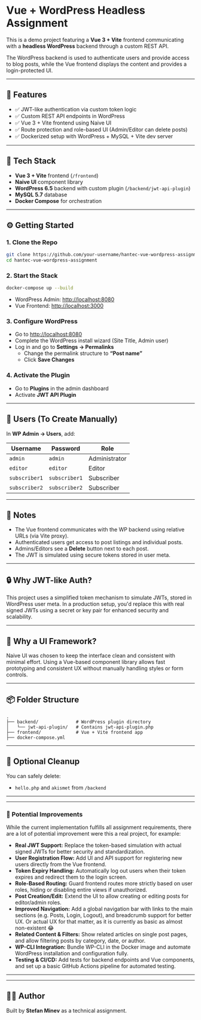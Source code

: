 # Vue + WordPress Headless Assignment

This is a demo project featuring a **Vue 3 + Vite** frontend communicating with a **headless WordPress** backend through a custom REST API.

The WordPress backend is used to authenticate users and provide access to blog posts, while the Vue frontend displays the content and provides a login-protected UI.

---

## 🧩 Features

- ✅ JWT-like authentication via custom token logic
- ✅ Custom REST API endpoints in WordPress
- ✅ Vue 3 + Vite frontend using Naive UI
- ✅ Route protection and role-based UI (Admin/Editor can delete posts)
- ✅ Dockerized setup with WordPress + MySQL + Vite dev server

---

## 🚀 Tech Stack

- **Vue 3 + Vite** frontend (`/frontend`)
- **Naive UI** component library
- **WordPress 6.5** backend with custom plugin (`/backend/jwt-api-plugin`)
- **MySQL 5.7** database
- **Docker Compose** for orchestration

---

## ⚙️ Getting Started

### 1. Clone the Repo

```bash
git clone https://github.com/your-username/hantec-vue-wordpress-assignment.git
cd hantec-vue-wordpress-assignment
```

### 2. Start the Stack

```bash
docker-compose up --build
```

- WordPress Admin: [http://localhost:8080](http://localhost:8080)
- Vue Frontend: [http://localhost:3000](http://localhost:3000)

### 3. Configure WordPress

- Go to [http://localhost:8080](http://localhost:8080)
- Complete the WordPress install wizard (Site Title, Admin user)
- Log in and go to **Settings → Permalinks**
  - Change the permalink structure to **“Post name”**
  - Click **Save Changes**

### 4. Activate the Plugin

- Go to **Plugins** in the admin dashboard
- Activate **JWT API Plugin**

---

## 👤 Users (To Create Manually)

In **WP Admin → Users**, add:

| Username     | Password     | Role        |
|--------------|--------------|-------------|
| `admin`      | `admin`      | Administrator |
| `editor`     | `editor`     | Editor        |
| `subscriber1`| `subscriber1`| Subscriber    |
| `subscriber2`| `subscriber2`| Subscriber    |

---

## 📝 Notes

- The Vue frontend communicates with the WP backend using relative URLs (via Vite proxy).
- Authenticated users get access to post listings and individual posts.
- Admins/Editors see a **Delete** button next to each post.
- The JWT is simulated using secure tokens stored in user meta.

---

## 🔒 Why JWT-like Auth?

This project uses a simplified token mechanism to simulate JWTs, stored in WordPress user meta. In a production setup, you'd replace this with real signed JWTs using a secret or key pair for enhanced security and scalability.

---

## 🎨 Why a UI Framework?

Naive UI was chosen to keep the interface clean and consistent with minimal effort. Using a Vue-based component library allows fast prototyping and consistent UX without manually handling styles or form controls.

---

## 📦 Folder Structure

```
.
├── backend/              # WordPress plugin directory
│   └── jwt-api-plugin/   # Contains jwt-api-plugin.php
├── frontend/             # Vue + Vite frontend app
├── docker-compose.yml
```

---

## 🧼 Optional Cleanup

You can safely delete:

- `hello.php` and `akismet` from `/backend`

---

---

### 🚀 Potential Improvements

While the current implementation fulfills all assignment requirements, there are a lot of potential improvement were this a real project, for example:

- **Real JWT Support:** Replace the token-based simulation with actual signed JWTs for better security and standardization.
- **User Registration Flow:** Add UI and API support for registering new users directly from the Vue frontend.
- **Token Expiry Handling:** Automatically log out users when their token expires and redirect them to the login screen.
- **Role-Based Routing:** Guard frontend routes more strictly based on user roles, hiding or disabling entire views if unauthorized.
- **Post Creation/Edit:** Extend the UI to allow creating or editing posts for editor/admin roles.
- **Improved Navigation:** Add a global navigation bar with links to the main sections (e.g. Posts, Login, Logout), and breadcrumb support for better UX. Or actual UX for that matter, as it is currently as basic as almost non-existent 😂
- **Related Content & Filters:** Show related articles on single post pages, and allow filtering posts by category, date, or author.
- **WP-CLI Integration:** Bundle WP-CLI in the Docker image and automate WordPress installation and configuration fully.
- **Testing & CI/CD:** Add tests for backend endpoints and Vue components, and set up a basic GitHub Actions pipeline for automated testing.

---

---

## 🧑‍💻 Author

Built by **Stefan Minev** as a technical assignment.
